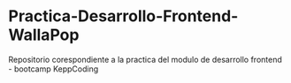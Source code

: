 # Practica-Desarrollo-Frontend-WallaPop
Repositorio corespondiente a la practica del modulo de desarrollo frontend - bootcamp KeppCoding
